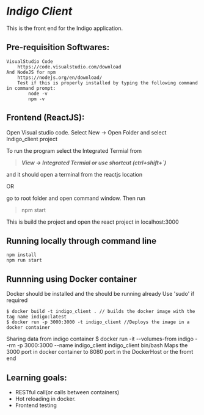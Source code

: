 # _**Indigo Client**_

This is the front end for the Indigo application.

## Pre-requisition Softwares:
	VisualStudio Code
		https://code.visualstudio.com/download
	And NodeJS for npm
		https://nodejs.org/en/download/
		Test if this is properly installed by typing the following command in command prompt:
			node -v
			npm -v

## Frontend (ReactJS):
Open Visual studio code.
Select New → Open Folder and select Indigo_client project

To run the program select the Integrated Termial from 

> _**View → Integrated Termial or use shortcut (ctrl+shift+`)**_ 

and it should open a terminal from the reactjs location

OR

go to root folder and open command window.
Then run

>	npm start 

This is build the project and open the react project in localhost:3000 

 ## Running locally through command line
 ~~~
 npm install
 npm run start
 ~~~

 ## Runnning using Docker container

Docker should be installed and the should be running already
Use 'sudo' if required

~~~
$ docker build -t indigo_client . // builds the docker image with the tag name indigo:latest
$ docker run -p 3000:3000 -t indigo_client //Deploys the image in a docker container
~~~
Sharing data from indigo container
$ docker run -it --volumes-from indigo --rm -p 3000:3000 --name indigo_client indigo_client bin/bash
Maps the 3000 port in docker container to 8080 port in the DockerHost or the fromt end


## Learning goals:
  - RESTful call(or calls between containers)
  - Hot reloading in docker.
  - Frontend testing
